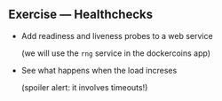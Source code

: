 ## Exercise — Healthchecks

- Add readiness and liveness probes to a web service

  (we will use the `rng` service in the dockercoins app)

- See what happens when the load increses

  (spoiler alert: it involves timeouts!)
